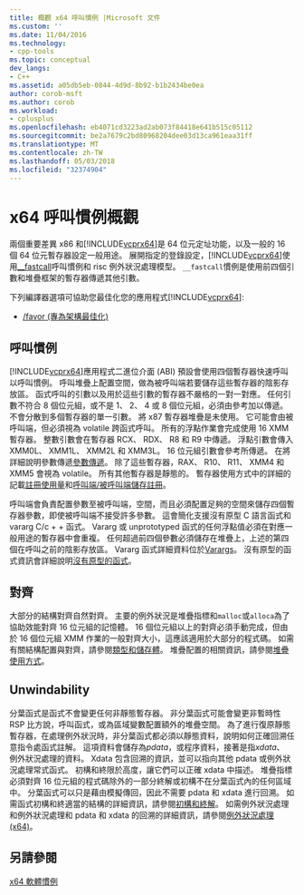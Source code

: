 ```yaml
---
title: 概觀 x64 呼叫慣例 |Microsoft 文件
ms.custom: ''
ms.date: 11/04/2016
ms.technology:
- cpp-tools
ms.topic: conceptual
dev_langs:
- C++
ms.assetid: a05db5eb-0844-4d9d-8b92-b1b2434be0ea
author: corob-msft
ms.author: corob
ms.workload:
- cplusplus
ms.openlocfilehash: eb4071cd3223ad2ab073f84418e641b515c05112
ms.sourcegitcommit: be2a7679c2bd80968204dee03d13ca961eaa31ff
ms.translationtype: MT
ms.contentlocale: zh-TW
ms.lasthandoff: 05/03/2018
ms.locfileid: "32374904"
---
```

# <a name="overview-of-x64-calling-conventions"></a>x64 呼叫慣例概觀
兩個重要差異 x86 和[!INCLUDE[vcprx64](../assembler/inline/includes/vcprx64_md.md)]是 64 位元定址功能，以及一般的 16 個 64 位元暫存器設定一般用途。 展開指定的登錄設定，[!INCLUDE[vcprx64](../assembler/inline/includes/vcprx64_md.md)]使用[__fastcall](../cpp/fastcall.md)呼叫慣例和 risc 例外狀況處理模型。 `__fastcall`慣例是使用前四個引數和堆疊框架的暫存器傳遞其他引數。  
  
 下列編譯器選項可協助您最佳化您的應用程式[!INCLUDE[vcprx64](../assembler/inline/includes/vcprx64_md.md)]:  
  
-   [/favor (專為架構最佳化)](../build/reference/favor-optimize-for-architecture-specifics.md)  
  
## <a name="calling-convention"></a>呼叫慣例  
 [!INCLUDE[vcprx64](../assembler/inline/includes/vcprx64_md.md)]應用程式二進位介面 (ABI) 預設會使用四個暫存器快速呼叫以呼叫慣例。 呼叫堆疊上配置空間，做為被呼叫端若要儲存這些暫存器的陰影存放區。 函式呼叫的引數以及用於這些引數的暫存器不嚴格的一對一對應。 任何引數不符合 8 個位元組，或不是 1、 2、 4 或 8 個位元組，必須由參考加以傳遞。 不會分散到多個暫存器的單一引數。 將 x87 暫存器堆疊是未使用。 它可能會由被呼叫端，但必須視為 volatile 跨函式呼叫。 所有的浮點作業會完成使用 16 XMM 暫存器。 整數引數會在暫存器 RCX、 RDX、 R8 和 R9 中傳遞。 浮點引數會傳入 XMM0L、 XMM1L、 XMM2L 和 XMM3L。 16 位元組引數會參考所傳遞。 在將詳細說明參數傳遞[參數傳遞](../build/parameter-passing.md)。 除了這些暫存器，RAX、 R10、 R11、 XMM4 和 XMM5 會視為 volatile。 所有其他暫存器是靜態的。 暫存器使用方式中的詳細的記載[註冊使用量](../build/register-usage.md)和[呼叫端/被呼叫端儲存註冊](../build/caller-callee-saved-registers.md)。  
  
 呼叫端會負責配置參數至被呼叫端，空間，而且必須配置足夠的空間來儲存四個暫存器參數，即使被呼叫端不接受許多參數。 這會簡化支援沒有原型 C 語言函式和 vararg C/c + + 函式。 Vararg 或 unprototyped 函式的任何浮點值必須在對應一般用途的暫存器中會重複。 任何超過前四個參數必須儲存在堆疊上，上述的第四個在呼叫之前的陰影存放區。 Vararg 函式詳細資料位於[Varargs](../build/varargs.md)。 沒有原型的函式資訊會詳細說明[沒有原型的函式](../build/unprototyped-functions.md)。  
  
## <a name="alignment"></a>對齊  
 大部分的結構對齊自然對齊。 主要的例外狀況是堆疊指標和`malloc`或`alloca`為了協助效能對齊 16 位元組的記憶體。 16 個位元組以上的對齊必須手動完成，但由於 16 個位元組 XMM 作業的一般對齊大小，這應該適用於大部分的程式碼。 如需有關結構配置與對齊，請參閱[類型和儲存體](../build/types-and-storage.md)。 堆疊配置的相關資訊，請參閱[堆疊使用方式](../build/stack-usage.md)。  
  
## <a name="unwindability"></a>Unwindability  
 分葉函式是函式不會變更任何非靜態暫存器。 非分葉函式可能會變更非暫時性 RSP 比方說，呼叫函式，或為區域變數配置額外的堆疊空間。 為了進行復原靜態暫存器，在處理例外狀況時，非分葉函式都必須以靜態資料，說明如何正確回溯任意指令處函式註解。 這項資料會儲存為*pdata*，或程序資料，接著是指*xdata*、 例外狀況處理的資料。 Xdata 包含回溯的資訊，並可以指向其他 pdata 或例外狀況處理常式函式。 初構和終限於高度，讓它們可以正確 xdata 中描述。 堆疊指標必須對齊 16 位元組的程式碼除外的一部分終解或初構不在分葉函式內的任何區域中。 分葉函式可以只是藉由模擬傳回，因此不需要 pdata 和 xdata 進行回溯。 如需函式初構和終適當的結構的詳細資訊，請參閱[初構和終解](../build/prolog-and-epilog.md)。 如需例外狀況處理和例外狀況處理和 pdata 和 xdata 的回溯的詳細資訊，請參閱[例外狀況處理 (x64)](../build/exception-handling-x64.md)。  
  
## <a name="see-also"></a>另請參閱  
 [x64 軟體慣例](../build/x64-software-conventions.md)